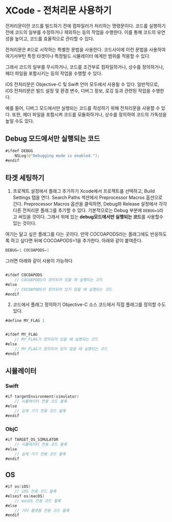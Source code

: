 # XCode - 전처리문 사용하기

전처리문이란 코드를 빌드하기 전에 컴파일러가 처리하는 명령문이다. 코드를 실행하기 전에 코드의 일부를 수정하거나 제외하는 등의 작업을 수행한다. 이를 통해 코드의 유연성을 높이고, 코드를 효율적으로 관리할 수 있다.

전처리문은 #으로 시작하는 특별한 문법을 사용한다. 코드사이에 이런 문법을 사용하여 여기서부턴 특정 타겟이나 특정빌드 시뮬레이터 에게만 범위를 적용할 수 있다.

그래서 코드의 일부를 무시하거나, 코드를 조건부로 컴파일하거나, 상수를 정의하거나, 헤더 파일을 포함시키는 등의 작업을 수행할 수 있다.

iOS 전처리문은 Objective-C 및 Swift 언어 모두에서 사용될 수 있다. 일반적으로, iOS 전처리문은 빌드 설정 및 환경 변수, 디버그 정보, 로깅 등과 관련된 작업을 수행한다. 

예를 들어, 디버그 모드에서만 실행되는 코드를 작성하기 위해 전처리문을 사용할 수 있다. 또한, 헤더 파일을 포함시켜 코드를 모듈화하거나, 상수를 정의하여 코드의 가독성을 높일 수도 있다.

## Debug 모드에서만 실행되는 코드
```swift
#ifdef DEBUG
    NSLog(@"Debugging mode is enabled.");
#endif
```

## 타겟 세팅하기

1. 프로젝트 설정에서 플래그 추가하기
Xcode에서 프로젝트를 선택하고, Build Settings 탭을 연다. Search Paths 섹션에서 Preprocessor Macros 옵션으로 간다. Preprocessor Macros 옵션을 클릭하면, Debug와 Release 설정에서 각각 다른 전처리문 플래그를 추가할 수 있다.
기본적으로는  Debug 부분에 `DEBUG=1`라고 써있을 것이다. 그래서 위에 있는 **debug모드에서만 실행되는 코드**를 사용할수 있는 것이다.

여기는 달고 싶은 플래그를 다는 곳이다. 만약 COCOAPODS라는 플래그에도 반응하도록 하고 싶다면 뒤에 COCOAPODS=1을 추가한다. 아래와 같이 붙여준다.

```swift
DEBUG=1 COCOAPODS=1
```
그러면 아래와 같이 사용이 가능하다
```swift

#ifdef COCOAPODS
    // COCOAPODS이 정의되어 있을 때 실행되는 코드
#else
    // COCOAPODS이 정의되어 있지 않을 때 실행되는 코드
#endif
```

2. 코드에서 플래그 정의하기
Objective-C 소스 코드에서 직접 플래그를 정의할 수도 있다.
```swift
#define MY_FLAG 1


#ifdef MY_FLAG
    // MY_FLAG가 정의되어 있을 때 실행되는 코드
#else
    // MY_FLAG가 정의되어 있지 않을 때 실행되는 코드
#endif

```


## 시뮬레이터
### Swift
```swift
#if targetEnvironment(simulator)
    // 시뮬레이터 전용 코드 블록
#else
    // 실제 기기 전용 코드 블록
#endif
```
### ObjC
```swift
#if TARGET_OS_SIMULATOR
    // 시뮬레이터 전용 코드 블록
#else
    // 실제 기기 전용 코드 블록
#endif
```
## OS

```swift
#if os(iOS)
    // iOS 전용 코드 블록
#elseif os(macOS)
    // macOS 전용 코드 블록
#else
    // 기타 플랫폼 전용 코드 블록
#endif
```
```swift
```
